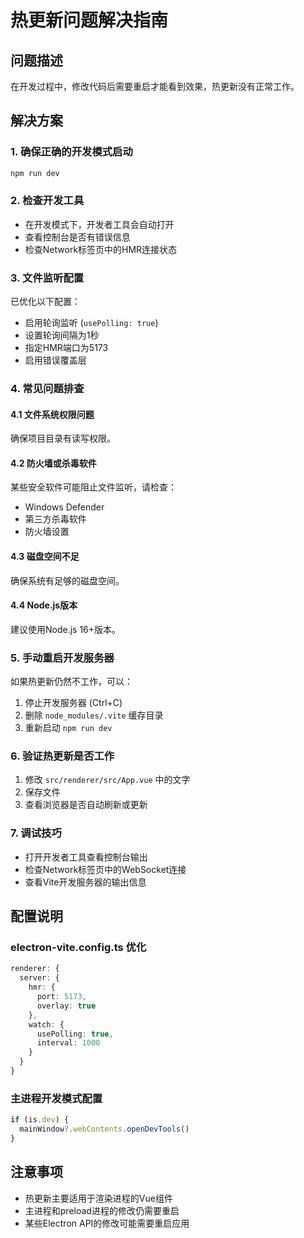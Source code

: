 # 热更新问题解决指南

## 问题描述
在开发过程中，修改代码后需要重启才能看到效果，热更新没有正常工作。

## 解决方案

### 1. 确保正确的开发模式启动
```bash
npm run dev
```

### 2. 检查开发工具
- 在开发模式下，开发者工具会自动打开
- 查看控制台是否有错误信息
- 检查Network标签页中的HMR连接状态

### 3. 文件监听配置
已优化以下配置：
- 启用轮询监听 (`usePolling: true`)
- 设置轮询间隔为1秒
- 指定HMR端口为5173
- 启用错误覆盖层

### 4. 常见问题排查

#### 4.1 文件系统权限问题
确保项目目录有读写权限。

#### 4.2 防火墙或杀毒软件
某些安全软件可能阻止文件监听，请检查：
- Windows Defender
- 第三方杀毒软件
- 防火墙设置

#### 4.3 磁盘空间不足
确保系统有足够的磁盘空间。

#### 4.4 Node.js版本
建议使用Node.js 16+版本。

### 5. 手动重启开发服务器
如果热更新仍然不工作，可以：
1. 停止开发服务器 (Ctrl+C)
2. 删除 `node_modules/.vite` 缓存目录
3. 重新启动 `npm run dev`

### 6. 验证热更新是否工作
1. 修改 `src/renderer/src/App.vue` 中的文字
2. 保存文件
3. 查看浏览器是否自动刷新或更新

### 7. 调试技巧
- 打开开发者工具查看控制台输出
- 检查Network标签页中的WebSocket连接
- 查看Vite开发服务器的输出信息

## 配置说明

### electron-vite.config.ts 优化
```typescript
renderer: {
  server: {
    hmr: {
      port: 5173,
      overlay: true
    },
    watch: {
      usePolling: true,
      interval: 1000
    }
  }
}
```

### 主进程开发模式配置
```typescript
if (is.dev) {
  mainWindow?.webContents.openDevTools()
}
```

## 注意事项
- 热更新主要适用于渲染进程的Vue组件
- 主进程和preload进程的修改仍需要重启
- 某些Electron API的修改可能需要重启应用 